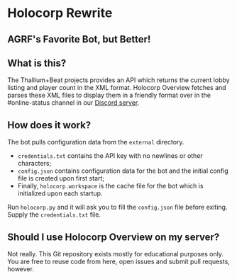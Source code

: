 # Holocorp Rewrite
AGRF's Favorite Bot, but Better!
---
## What is this?
The Thallium+Beat projects provides an API which returns the current lobby listing and player count in the XML format. Holocorp Overview fetches and parses these XML files to display them in a friendly format over in the #online-status channel in our [Discord server](https://discord.gg/cBeSdgXs9X).
## How does it work?
The bot pulls configuration data from the `external` directory. 
- `credentials.txt` contains the API key with no newlines or other characters;
- `config.json` contains configuration data for the bot and the initial config file is created upon first start;
- Finally, `holocorp.workspace` is the cache file for the bot which is initialized upon each startup. 

Run `holocorp.py` and it will ask you to fill the `config.json` file before exiting. Supply the `credentials.txt` file.
## Should I use Holocorp Overview on my server?
Not really. This Git repository exists mostly for educational purposes only. You are free to reuse code from here, open issues and submit pull requests, however.
